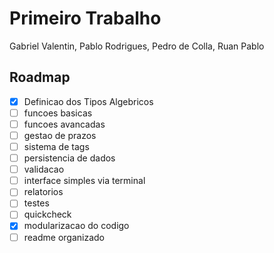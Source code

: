 # Primeiro Trabalho
Gabriel Valentin, Pablo Rodrigues, Pedro de Colla, Ruan Pablo

## Roadmap 

- [X] Definicao dos Tipos Algebricos
- [ ] funcoes basicas
- [ ] funcoes avancadas
- [ ] gestao de prazos
- [ ] sistema de tags
- [ ] persistencia de dados
- [ ] validacao
- [ ] interface simples via terminal
- [ ] relatorios
- [ ] testes
- [ ] quickcheck
- [X] modularizacao do codigo
- [ ] readme organizado
